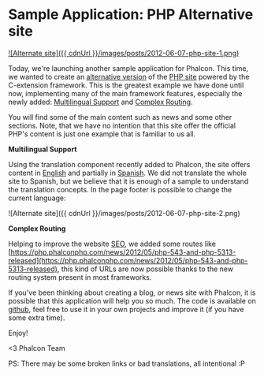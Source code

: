 Sample Application: PHP Alternative site
========================================

[![Alternate site]({{ cdnUrl }}/images/posts/2012-06-07-php-site-1.png)](https://php.phalconphp.com/)

Today, we're launching another sample application for Phalcon. This
time, we wanted to create an [alternative
version](http://php.phalconphp.com/) of the [PHP site](http://php.net)
powered by the C-extension framework. This is the greatest example we
have done until now, implementing many of the main framework features,
especially the newly added: 
[Multilingual Support](https://docs.phalconphp.com/en/latest/api/Phalcon_Translate_Adapter_NativeArray.html) 
and [Complex Routing](https://docs.phalconphp.com/en/latest/reference/routing.html).

You will find some of the main content such as news and some other sections. 
Note, that we have no intention that this site offer the official PHP's content 
is just one example that is familiar to us all.

**Multilingual Support**

Using the translation component recently added to Phalcon, the site offers 
content in [English](https://php.phalconphp.com/set-language/en) and partially 
in [Spanish](https://php.phalconphp.com/set-language/es). We did not translate 
the whole site to Spanish, but we believe that it is enough of a sample to 
understand the translation concepts. In the page footer is possible to change 
the current language:

![Alternate site]({{ cdnUrl }}/images/posts/2012-06-07-php-site-2.png)

**Complex Routing**

Helping to improve the website
[SEO](http://en.wikipedia.org/wiki/Search_engine_optimization), we added
some routes like
[https://php.phalconphp.com/news/2012/05/php-543-and-php-5313-released](https://php.phalconphp.com/news/2012/05/php-543-and-php-5313-released), 
this kind of URLs are now possible thanks to the new routing system present in 
most frameworks.

If you've been thinking about creating a blog, or news site with Phalcon, it is 
possible that this application will help you so much. The code is available on 
[github](https://github.com/phalcon/php-site), feel free to use it in your own 
projects and improve it (if you have some extra time).

Enjoy!

<3 Phalcon Team

PS: There may be some broken links or bad translations, all intentional :P

